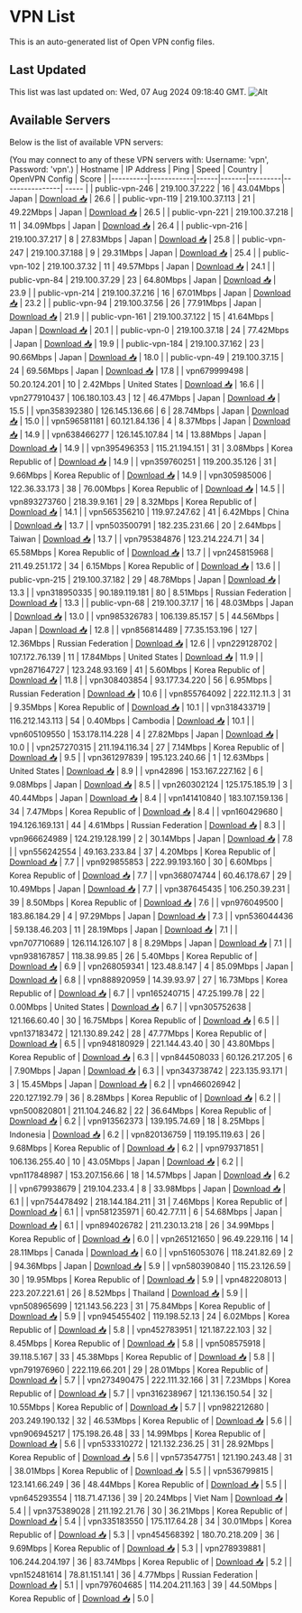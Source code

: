 # VPN List

This is an auto-generated list of Open VPN config files.

## Last Updated

This list was last updated on: Wed, 07 Aug 2024 09:18:40 GMT.
![Alt](https://repobeats.axiom.co/api/embed/186b98318ef1479477931607c1ad7d823f12451f.svg "Repobeats analytics image")

## Available Servers

Below is the list of available VPN servers:

(You may connect to any of these VPN servers with: Username: 'vpn', Password: 'vpn'.)
| Hostname | IP Address | Ping | Speed | Country | OpenVPN Config | Score |
|----------|------------|------|-------|---------|----------------| ----- |
| public-vpn-246 | 219.100.37.222 | 16 | 43.04Mbps | Japan | [Download 📥](./configs/server_0_JP.ovpn) | 26.6 |
| public-vpn-119 | 219.100.37.113 | 21 | 49.22Mbps | Japan | [Download 📥](./configs/server_1_JP.ovpn) | 26.5 |
| public-vpn-221 | 219.100.37.218 | 11 | 34.09Mbps | Japan | [Download 📥](./configs/server_2_JP.ovpn) | 26.4 |
| public-vpn-216 | 219.100.37.217 | 8 | 27.83Mbps | Japan | [Download 📥](./configs/server_3_JP.ovpn) | 25.8 |
| public-vpn-247 | 219.100.37.188 | 9 | 29.31Mbps | Japan | [Download 📥](./configs/server_4_JP.ovpn) | 25.4 |
| public-vpn-102 | 219.100.37.32 | 11 | 49.57Mbps | Japan | [Download 📥](./configs/server_5_JP.ovpn) | 24.1 |
| public-vpn-84 | 219.100.37.29 | 23 | 64.80Mbps | Japan | [Download 📥](./configs/server_6_JP.ovpn) | 23.9 |
| public-vpn-214 | 219.100.37.216 | 16 | 67.01Mbps | Japan | [Download 📥](./configs/server_7_JP.ovpn) | 23.2 |
| public-vpn-94 | 219.100.37.56 | 26 | 77.91Mbps | Japan | [Download 📥](./configs/server_8_JP.ovpn) | 21.9 |
| public-vpn-161 | 219.100.37.122 | 15 | 41.64Mbps | Japan | [Download 📥](./configs/server_9_JP.ovpn) | 20.1 |
| public-vpn-0 | 219.100.37.18 | 24 | 77.42Mbps | Japan | [Download 📥](./configs/server_10_JP.ovpn) | 19.9 |
| public-vpn-184 | 219.100.37.162 | 23 | 90.66Mbps | Japan | [Download 📥](./configs/server_11_JP.ovpn) | 18.0 |
| public-vpn-49 | 219.100.37.15 | 24 | 69.56Mbps | Japan | [Download 📥](./configs/server_12_JP.ovpn) | 17.8 |
| vpn679999498 | 50.20.124.201 | 10 | 2.42Mbps | United States | [Download 📥](./configs/server_13_US.ovpn) | 16.6 |
| vpn277910437 | 106.180.103.43 | 12 | 46.47Mbps | Japan | [Download 📥](./configs/server_14_JP.ovpn) | 15.5 |
| vpn358392380 | 126.145.136.66 | 6 | 28.74Mbps | Japan | [Download 📥](./configs/server_15_JP.ovpn) | 15.0 |
| vpn596581181 | 60.121.84.136 | 4 | 8.37Mbps | Japan | [Download 📥](./configs/server_16_JP.ovpn) | 14.9 |
| vpn638466277 | 126.145.107.84 | 14 | 13.88Mbps | Japan | [Download 📥](./configs/server_17_JP.ovpn) | 14.9 |
| vpn395496353 | 115.21.194.151 | 31 | 3.08Mbps | Korea Republic of | [Download 📥](./configs/server_18_KR.ovpn) | 14.9 |
| vpn359760251 | 119.200.35.126 | 31 | 9.66Mbps | Korea Republic of | [Download 📥](./configs/server_19_KR.ovpn) | 14.9 |
| vpn305985006 | 122.36.33.173 | 38 | 76.00Mbps | Korea Republic of | [Download 📥](./configs/server_20_KR.ovpn) | 14.5 |
| vpn893273760 | 218.39.9.161 | 29 | 8.32Mbps | Korea Republic of | [Download 📥](./configs/server_21_KR.ovpn) | 14.1 |
| vpn565356210 | 119.97.247.62 | 41 | 6.42Mbps | China | [Download 📥](./configs/server_22_CN.ovpn) | 13.7 |
| vpn503500791 | 182.235.231.66 | 20 | 2.64Mbps | Taiwan | [Download 📥](./configs/server_23_TW.ovpn) | 13.7 |
| vpn795384876 | 123.214.224.71 | 34 | 65.58Mbps | Korea Republic of | [Download 📥](./configs/server_24_KR.ovpn) | 13.7 |
| vpn245815968 | 211.49.251.172 | 34 | 6.15Mbps | Korea Republic of | [Download 📥](./configs/server_25_KR.ovpn) | 13.6 |
| public-vpn-215 | 219.100.37.182 | 29 | 48.78Mbps | Japan | [Download 📥](./configs/server_26_JP.ovpn) | 13.3 |
| vpn318950335 | 90.189.119.181 | 80 | 8.51Mbps | Russian Federation | [Download 📥](./configs/server_27_RU.ovpn) | 13.3 |
| public-vpn-68 | 219.100.37.17 | 16 | 48.03Mbps | Japan | [Download 📥](./configs/server_28_JP.ovpn) | 13.0 |
| vpn985326783 | 106.139.85.157 | 5 | 44.56Mbps | Japan | [Download 📥](./configs/server_29_JP.ovpn) | 12.8 |
| vpn856814489 | 77.35.153.196 | 127 | 12.36Mbps | Russian Federation | [Download 📥](./configs/server_30_RU.ovpn) | 12.6 |
| vpn229128702 | 107.172.76.139 | 11 | 17.84Mbps | United States | [Download 📥](./configs/server_31_US.ovpn) | 11.9 |
| vpn287164727 | 123.248.93.169 | 41 | 5.60Mbps | Korea Republic of | [Download 📥](./configs/server_32_KR.ovpn) | 11.8 |
| vpn308403854 | 93.177.34.220 | 56 | 6.95Mbps | Russian Federation | [Download 📥](./configs/server_33_RU.ovpn) | 10.6 |
| vpn855764092 | 222.112.11.3 | 31 | 9.35Mbps | Korea Republic of | [Download 📥](./configs/server_34_KR.ovpn) | 10.1 |
| vpn318433719 | 116.212.143.113 | 54 | 0.40Mbps | Cambodia | [Download 📥](./configs/server_35_KH.ovpn) | 10.1 |
| vpn605109550 | 153.178.114.228 | 4 | 27.82Mbps | Japan | [Download 📥](./configs/server_36_JP.ovpn) | 10.0 |
| vpn257270315 | 211.194.116.34 | 27 | 7.14Mbps | Korea Republic of | [Download 📥](./configs/server_37_KR.ovpn) | 9.5 |
| vpn361297839 | 195.123.240.66 | 1 | 12.63Mbps | United States | [Download 📥](./configs/server_38_US.ovpn) | 8.9 |
| vpn42896 | 153.167.227.162 | 6 | 9.08Mbps | Japan | [Download 📥](./configs/server_39_JP.ovpn) | 8.5 |
| vpn260302124 | 125.175.185.19 | 3 | 40.44Mbps | Japan | [Download 📥](./configs/server_40_JP.ovpn) | 8.4 |
| vpn141410840 | 183.107.159.136 | 34 | 7.47Mbps | Korea Republic of | [Download 📥](./configs/server_41_KR.ovpn) | 8.4 |
| vpn160429680 | 194.126.169.131 | 44 | 4.61Mbps | Russian Federation | [Download 📥](./configs/server_42_RU.ovpn) | 8.3 |
| vpn966624989 | 124.219.128.199 | 2 | 30.14Mbps | Japan | [Download 📥](./configs/server_43_JP.ovpn) | 7.8 |
| vpn556242554 | 49.163.233.84 | 37 | 4.20Mbps | Korea Republic of | [Download 📥](./configs/server_44_KR.ovpn) | 7.7 |
| vpn929855853 | 222.99.193.160 | 30 | 6.60Mbps | Korea Republic of | [Download 📥](./configs/server_45_KR.ovpn) | 7.7 |
| vpn368074744 | 60.46.178.67 | 29 | 10.49Mbps | Japan | [Download 📥](./configs/server_46_JP.ovpn) | 7.7 |
| vpn387645435 | 106.250.39.231 | 39 | 8.50Mbps | Korea Republic of | [Download 📥](./configs/server_47_KR.ovpn) | 7.6 |
| vpn976049500 | 183.86.184.29 | 4 | 97.29Mbps | Japan | [Download 📥](./configs/server_48_JP.ovpn) | 7.3 |
| vpn536044436 | 59.138.46.203 | 11 | 28.19Mbps | Japan | [Download 📥](./configs/server_49_JP.ovpn) | 7.1 |
| vpn707710689 | 126.114.126.107 | 8 | 8.29Mbps | Japan | [Download 📥](./configs/server_50_JP.ovpn) | 7.1 |
| vpn938167857 | 118.38.99.85 | 26 | 5.40Mbps | Korea Republic of | [Download 📥](./configs/server_51_KR.ovpn) | 6.9 |
| vpn268059341 | 123.48.8.147 | 4 | 85.09Mbps | Japan | [Download 📥](./configs/server_52_JP.ovpn) | 6.8 |
| vpn888920959 | 14.39.93.97 | 27 | 16.73Mbps | Korea Republic of | [Download 📥](./configs/server_53_KR.ovpn) | 6.7 |
| vpn165240715 | 47.25.199.78 | 22 | 0.00Mbps | United States | [Download 📥](./configs/server_54_US.ovpn) | 6.7 |
| vpn305752638 | 121.166.60.40 | 30 | 16.75Mbps | Korea Republic of | [Download 📥](./configs/server_55_KR.ovpn) | 6.5 |
| vpn137183472 | 121.130.89.242 | 28 | 47.77Mbps | Korea Republic of | [Download 📥](./configs/server_56_KR.ovpn) | 6.5 |
| vpn948180929 | 221.144.43.40 | 30 | 43.80Mbps | Korea Republic of | [Download 📥](./configs/server_57_KR.ovpn) | 6.3 |
| vpn844508033 | 60.126.217.205 | 6 | 7.90Mbps | Japan | [Download 📥](./configs/server_58_JP.ovpn) | 6.3 |
| vpn343738742 | 223.135.93.171 | 3 | 15.45Mbps | Japan | [Download 📥](./configs/server_59_JP.ovpn) | 6.2 |
| vpn466026942 | 220.127.192.79 | 36 | 8.28Mbps | Korea Republic of | [Download 📥](./configs/server_60_KR.ovpn) | 6.2 |
| vpn500820801 | 211.104.246.82 | 22 | 36.64Mbps | Korea Republic of | [Download 📥](./configs/server_61_KR.ovpn) | 6.2 |
| vpn913562373 | 139.195.74.69 | 18 | 8.25Mbps | Indonesia | [Download 📥](./configs/server_62_ID.ovpn) | 6.2 |
| vpn820136759 | 119.195.119.63 | 26 | 9.68Mbps | Korea Republic of | [Download 📥](./configs/server_63_KR.ovpn) | 6.2 |
| vpn979371851 | 106.136.255.40 | 10 | 43.05Mbps | Japan | [Download 📥](./configs/server_64_JP.ovpn) | 6.2 |
| vpn117848987 | 153.207.156.66 | 18 | 14.57Mbps | Japan | [Download 📥](./configs/server_65_JP.ovpn) | 6.2 |
| vpn679938679 | 219.104.233.4 | 8 | 33.98Mbps | Japan | [Download 📥](./configs/server_66_JP.ovpn) | 6.1 |
| vpn754478492 | 218.144.184.211 | 31 | 7.46Mbps | Korea Republic of | [Download 📥](./configs/server_67_KR.ovpn) | 6.1 |
| vpn581235971 | 60.42.77.11 | 6 | 54.68Mbps | Japan | [Download 📥](./configs/server_68_JP.ovpn) | 6.1 |
| vpn894026782 | 211.230.13.218 | 26 | 34.99Mbps | Korea Republic of | [Download 📥](./configs/server_69_KR.ovpn) | 6.0 |
| vpn265121650 | 96.49.229.116 | 14 | 28.11Mbps | Canada | [Download 📥](./configs/server_70_CA.ovpn) | 6.0 |
| vpn516053076 | 118.241.82.69 | 2 | 94.36Mbps | Japan | [Download 📥](./configs/server_71_JP.ovpn) | 5.9 |
| vpn580390840 | 115.23.126.59 | 30 | 19.95Mbps | Korea Republic of | [Download 📥](./configs/server_72_KR.ovpn) | 5.9 |
| vpn482208013 | 223.207.221.61 | 26 | 8.52Mbps | Thailand | [Download 📥](./configs/server_73_TH.ovpn) | 5.9 |
| vpn508965699 | 121.143.56.223 | 31 | 75.84Mbps | Korea Republic of | [Download 📥](./configs/server_74_KR.ovpn) | 5.9 |
| vpn945455402 | 119.198.52.13 | 24 | 6.02Mbps | Korea Republic of | [Download 📥](./configs/server_75_KR.ovpn) | 5.8 |
| vpn452783951 | 121.187.22.103 | 32 | 8.45Mbps | Korea Republic of | [Download 📥](./configs/server_76_KR.ovpn) | 5.8 |
| vpn508575918 | 39.118.5.167 | 33 | 45.38Mbps | Korea Republic of | [Download 📥](./configs/server_77_KR.ovpn) | 5.8 |
| vpn791976960 | 222.119.66.201 | 29 | 28.01Mbps | Korea Republic of | [Download 📥](./configs/server_78_KR.ovpn) | 5.7 |
| vpn273490475 | 222.111.32.166 | 31 | 7.23Mbps | Korea Republic of | [Download 📥](./configs/server_79_KR.ovpn) | 5.7 |
| vpn316238967 | 121.136.150.54 | 32 | 10.55Mbps | Korea Republic of | [Download 📥](./configs/server_80_KR.ovpn) | 5.7 |
| vpn982212680 | 203.249.190.132 | 32 | 46.53Mbps | Korea Republic of | [Download 📥](./configs/server_81_KR.ovpn) | 5.6 |
| vpn906945217 | 175.198.26.48 | 33 | 14.99Mbps | Korea Republic of | [Download 📥](./configs/server_82_KR.ovpn) | 5.6 |
| vpn533310272 | 121.132.236.25 | 31 | 28.92Mbps | Korea Republic of | [Download 📥](./configs/server_83_KR.ovpn) | 5.6 |
| vpn573547751 | 121.190.243.48 | 31 | 38.01Mbps | Korea Republic of | [Download 📥](./configs/server_84_KR.ovpn) | 5.5 |
| vpn536799815 | 123.141.66.249 | 36 | 48.44Mbps | Korea Republic of | [Download 📥](./configs/server_85_KR.ovpn) | 5.5 |
| vpn645293554 | 118.71.47.136 | 39 | 20.24Mbps | Viet Nam | [Download 📥](./configs/server_86_VN.ovpn) | 5.4 |
| vpn375389028 | 211.192.21.76 | 30 | 36.21Mbps | Korea Republic of | [Download 📥](./configs/server_87_KR.ovpn) | 5.4 |
| vpn335183550 | 175.117.64.28 | 34 | 30.01Mbps | Korea Republic of | [Download 📥](./configs/server_88_KR.ovpn) | 5.3 |
| vpn454568392 | 180.70.218.209 | 36 | 9.69Mbps | Korea Republic of | [Download 📥](./configs/server_89_KR.ovpn) | 5.3 |
| vpn278939881 | 106.244.204.197 | 36 | 83.74Mbps | Korea Republic of | [Download 📥](./configs/server_90_KR.ovpn) | 5.2 |
| vpn152481614 | 78.81.151.141 | 36 | 4.77Mbps | Russian Federation | [Download 📥](./configs/server_91_RU.ovpn) | 5.1 |
| vpn797604685 | 114.204.211.163 | 39 | 44.50Mbps | Korea Republic of | [Download 📥](./configs/server_92_KR.ovpn) | 5.0 |
